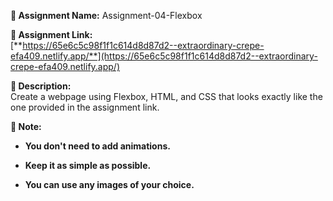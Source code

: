 **📝 Assignment Name:** Assignment-04-Flexbox

 **🔗 Assignment Link:**  
 [**https://65e6c5c98f1f1c614d8d87d2--extraordinary-crepe-efa409.netlify.app/**](https://65e6c5c98f1f1c614d8d87d2--extraordinary-crepe-efa409.netlify.app/)

**📌 Description:**  
 Create a webpage using Flexbox, HTML, and CSS that looks exactly like the one provided in the assignment link.

**📎 Note:**

* **You don't need to add animations.**

* **Keep it as simple as possible.**

* **You can use any images of your choice.**


